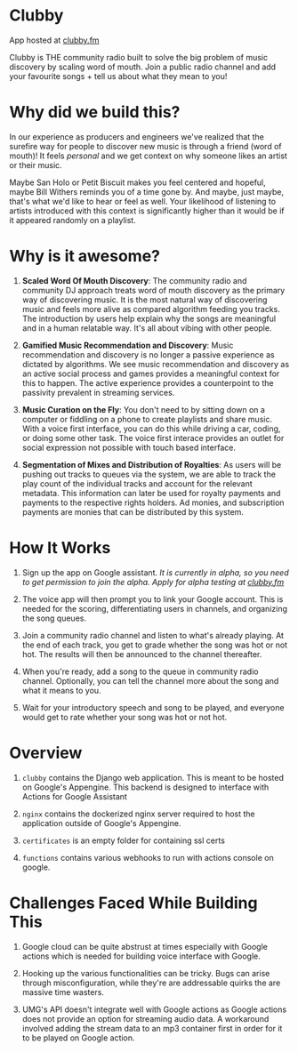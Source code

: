 # Clubby 
App hosted at [clubby.fm](https://clubby.fm)

Clubby is THE community radio built to solve the big problem of music discovery by scaling word of mouth. 
Join a public radio channel and add your favourite songs + tell us about what they mean to you!

# Why did we build this? 
In our experience as producers and engineers we've realized that the surefire way for people to discover new music is through a friend (word of mouth)! It feels *personal* and we get context on why someone likes an artist or their music. 

Maybe San Holo or Petit Biscuit makes you feel centered and hopeful, maybe Bill Withers reminds you of a time gone by. And maybe, just maybe, that's what we'd like to hear or feel as well. Your likelihood of listening to artists introduced with this context is significantly higher than it would be if it appeared randomly on a playlist. 

# Why is it awesome?
1. **Scaled Word Of Mouth Discovery**: The community radio and community DJ approach treats word of mouth discovery as the primary way of discovering music. It is the most natural way of discovering music and feels more alive as compared algorithm feeding you tracks. The introduction by users help explain why the songs are meaningful and in a human relatable way. It's all about vibing with other people.

2. **Gamified Music Recommendation and Discovery**: Music recommendation and discovery is no longer a passive experience as dictated by algorithms. We see music recommendation and discovery as an active social process and games provides a meaningful context for this to happen. The active experience provides a counterpoint to the passivity prevalent in streaming services.

3. **Music Curation on the Fly**: You don't need to by sitting down on a computer or fiddling on a phone to create playlists and share music. With a voice first interface, you can do this while driving a car, coding, or doing some other task. The voice first interace provides an outlet for social expression not possible with touch based interface.

4. **Segmentation of Mixes and Distribution of Royalties**: As users will be pushing out tracks to queues via the system, we are able to track the play count of the individual tracks and account for the relevant metadata. This information can later be used for royalty payments and payments to the respective rights holders. Ad monies, and subscription payments are monies that can be distributed by this system.

# How It Works
1. Sign up the app on Google assistant. _It is currently in alpha, so you need to get permission to join the alpha. Apply for alpha testing at [clubby.fm](https://clubby.fm)_

2. The voice app will then prompt you to link your Google account. This is needed for the scoring, differentiating users in channels, and organizing the song queues.

3. Join a community radio channel and listen to what's already playing. At the end of each track, you get to grade whether the song was hot or not hot. The results will then be announced to the channel thereafter.

4. When you're ready, add a song to the queue in community radio channel. Optionally, you can tell the channel more about the song and what it means to you.

5. Wait for your introductory speech and song to be played, and everyone would get to rate whether your song was hot or not hot.


# Overview
1. `clubby` contains the Django web application. This is meant to be hosted on Google's Appengine. This backend is designed to interface with Actions for Google Assistant

2. `nginx` contains the dockerized nginx server required to host the application outside of Google's Appengine.

3. `certificates` is an empty folder for containing ssl certs

4. `functions` contains various webhooks to run with actions console on google.

# Challenges Faced While Building This
1. Google cloud can be quite abstrust at times especially with Google actions which is needed for building voice interface with Google. 

2. Hooking up the various functionalities can be tricky. Bugs can arise through misconfiguration, while they're are addressable quirks the are massive time wasters.

3. UMG's API doesn't integrate well with Google actions as Google actions does not provide an option for streaming audio data. A workaround involved adding the stream data to an mp3 container first in order for it to be played on Google action.
